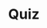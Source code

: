 ---
title: "Quiz"
pass_percentage: 70
type: "test"
questions:
  - id: "q1"
    text: "What is the name of the sample application used in Linkerd demonstrations?"
    type: "single-answer"
    marks: 2
    options:
      - id: "a"
        text: "BookInfo"
      - id: "b"
        text: "EmojiVoto"
        is_correct: true
      - id: "c"
        text: "PetStore"
      - id: "d"
        text: "WebVoting"
  - id: "q2"
    text: "How can Linkerd proxy be injected into applications?"
    type: "multiple-answers"
    marks: 2
    options:
      - id: "a"
        text: "Manually using linkerd inject command"
        is_correct: true
      - id: "b"
        text: "Automatically using sidecar injector with annotations"
        is_correct: true
      - id: "c"
        text: "Through Meshery dashboard configuration"
        is_correct: true
  - id: "q3"
    text: "Which Linkerd annotation enables automatic proxy injection?"
    type: "short-answer" 
    marks: 2
    correct_answer: "inject" 
---
